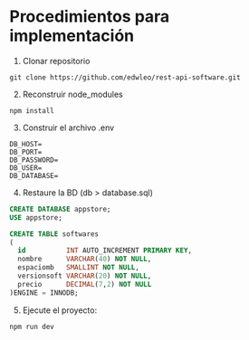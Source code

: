 # Procedimientos para implementación #

1. Clonar repositorio
```
git clone https://github.com/edwleo/rest-api-software.git
```

2. Reconstruir node_modules
```
npm install
```

3. Construir el archivo .env
```
DB_HOST=
DB_PORT=
DB_PASSWORD=
DB_USER=
DB_DATABASE=
```

4. Restaure la BD (db > database.sql)

```sql
CREATE DATABASE appstore;
USE appstore;

CREATE TABLE softwares
(
  id          INT AUTO_INCREMENT PRIMARY KEY,
  nombre      VARCHAR(40) NOT NULL,
  espaciomb   SMALLINT NOT NULL,
  versionsoft VARCHAR(20) NOT NULL,
  precio      DECIMAL(7,2) NOT NULL
)ENGINE = INNODB;
```

5. Ejecute el proyecto:
```
npm run dev
```